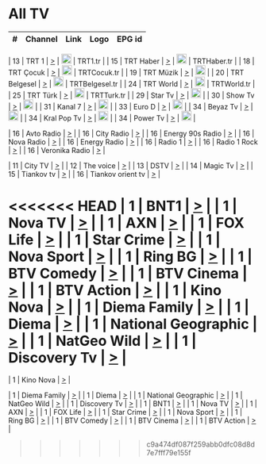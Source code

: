 <h1>All TV</h1>

| #   | Channel        | Link  | Logo | EPG id |
|:---:|:--------------:|:-----:|:----:|:------:|

| 13  | TRT 1            | [>](https://tv-trt1.medya.trt.com.tr/master.m3u8) | <img height="20" src="https://i.imgur.com/j786OLG.png"/> | TRT1.tr |
| 15  | TRT Haber        | [>](https://tv-trthaber.medya.trt.com.tr/master.m3u8) | <img height="20" src="https://i.imgur.com/OVfo8Ab.png"/> | TRTHaber.tr |
| 18  | TRT Çocuk        | [>](https://tv-trtcocuk.medya.trt.com.tr/master.m3u8) | <img height="20" src="https://i.imgur.com/QLFmD6d.png"/> | TRTCocuk.tr |
| 19  | TRT Müzik        | [>](https://tv-trtmuzik.medya.trt.com.tr/master.m3u8) | <img height="20" src="https://i.imgur.com/fIVFCEd.png"/> |
| 20  | TRT Belgesel     | [>](https://tv-trtbelgesel.medya.trt.com.tr/master.m3u8) | <img height="20" src="https://i.imgur.com/MGO87pe.png"/> | TRTBelgesel.tr |
| 24  | TRT World        | [>](https://tv-trtworld.medya.trt.com.tr/master.m3u8) | <img height="20" src="https://i.imgur.com/JEA2xpv.png"/> | TRTWorld.tr |
| 25  | TRT Türk         | [>](https://tv-trtturk.medya.trt.com.tr/master.m3u8) | <img height="20" src="https://i.imgur.com/OSTOQNw.png"/> | TRTTurk.tr |
| 29  | Star Tv   | [>](https://dogus-live.daioncdn.net/startv/startv_360p.m3u8) | <img height="20" src="https://i.imgur.com/IebUZx1.png"/> |
| 30  | Show Tv     | [>](https://ciner-live.daioncdn.net/showtv/showtv.m3u8) | <img height="20" src="https://i.imgur.com/IebUZx1.png"/> |
| 31  | Kanal 7     | [>](https://kanal7-live.daioncdn.net/kanal7/kanal7.m3u8) | <img height="20" src="https://i.imgur.com/IebUZx1.png"/> |
| 33  | Euro D    | [>](https://www.youtube.com/user/KanalD/live) | <img height="20" src="https://i.imgur.com/IebUZx1.png"/> |
| 34  | Beyaz Tv     | [>](https://beyaztv-live.daioncdn.net/beyaztv/beyaztv.m3u8) | <img height="20" src="https://i.imgur.com/IebUZx1.png"/> |
| 34  | Kral Pop Tv     | [>](https://www.youtube.com/watch?v=GuFTuKoXepw) | <img height="20" src="https://i.imgur.com/IebUZx1.png"/> |
| 34  | Power Tv     | [>](https://livetv.powerapp.com.tr/powerTV/powerhd.smil/chunklist.m3u8) | <img height="20" src="https://i.imgur.com/IebUZx1.png"/> |

| 16  | Avto Radio | [>](http://stream.metacast.eu/avtoradio.mp3.m3u) |
| 16  | City Radio | [>](http://stream.metacast.eu/city.aac.m3u) |
| 16  | Energy 90s Radio | [>](http://stream.metacast.eu/energy-90s.m3u) |
| 16  | Nova Radio | [>](http://stream.metacast.eu/nova.aac.m3u) |
| 16  | Energy Radio | [>](http://stream.metacast.eu/nrj.aac.m3u) |
| 16  | Radio 1 | [>](http://stream.metacast.eu/radio1.aac.m3u) |
| 16  | Radio 1 Rock | [>](http://stream.metacast.eu/radio1rock.aac.m3u) |
| 16  | Veronika Radio | [>](http://stream.metacast.eu/veronika.aac.m3u) |

| 11  | City TV | [>](https://tv.city.bg/play/tshls/citytv/index.m3u8) |
| 12  | The voice | [>](https://bss1.neterra.tv/thevoice/thevoice.m3u8) |
| 13  | DSTV | [>](http://46.249.95.140:8081/hls/data.m3u8) |
| 14  | Magic Tv | [>](https://bss1.neterra.tv/magictv/magictv.m3u8) |
| 15  | Tiankov tv | [>](https://streamer103.neterra.tv/tiankov-folk/live.m3u8) |
| 16  | Tiankov orient tv | [>](https://streamer103.neterra.tv/tiankov-orient/live.m3u8) |

<<<<<<< HEAD
| 1 | BNT1 | [>](https://ymkaya.xyz:26998/tv/bnt1/playlist.m3u8?wmsAuthSign=c2VydmVyX3RpbWU9Ni8zMC8yMDI1IDE6MDY6NTQgUE0maGFzaF92YWx1ZT1YWVovajJkYnRkUHN5UTBRL2RwTFZ3PT0mdmFsaWRtaW51dGVzPTYw) |
| 1 | Nova TV | [>](https://ymkaya.xyz:26998/tv/novatv/playlist.m3u8?wmsAuthSign=c2VydmVyX3RpbWU9Ni8zMC8yMDI1IDE6MDc6MDQgUE0maGFzaF92YWx1ZT1zZGpXeTlSUGdhYXVsbHFtVGRPZmdRPT0mdmFsaWRtaW51dGVzPTYw) |
| 1 | AXN | [>](https://ymkaya.xyz:26998/tv/axn/playlist.m3u8?wmsAuthSign=c2VydmVyX3RpbWU9Ni8zMC8yMDI1IDE6MDc6MTQgUE0maGFzaF92YWx1ZT1yc0xLK1NWR1d0bjZMTVBtNll1YUx3PT0mdmFsaWRtaW51dGVzPTYw) |
| 1 | FOX Life | [>](https://ymkaya.xyz:26998/tv/foxlife/playlist.m3u8?wmsAuthSign=c2VydmVyX3RpbWU9Ni8zMC8yMDI1IDE6MDc6MjMgUE0maGFzaF92YWx1ZT1IVGtzdkcvQXZ6TW1xTjMvNkZYRXRnPT0mdmFsaWRtaW51dGVzPTYw) |
| 1 | Star Crime | [>](https://ymkaya.xyz:26998/tv/foxcrime/playlist.m3u8?wmsAuthSign=c2VydmVyX3RpbWU9Ni8zMC8yMDI1IDE6MDc6MzQgUE0maGFzaF92YWx1ZT1oeWZSSnh5eTczUzRiei9GMkVSNkl3PT0mdmFsaWRtaW51dGVzPTYw) |
| 1 | Nova Sport | [>](https://ymkaya.xyz:26998/tv/novasport/playlist.m3u8?wmsAuthSign=c2VydmVyX3RpbWU9Ni8zMC8yMDI1IDE6MDc6NDMgUE0maGFzaF92YWx1ZT1JeTR1MkNYSzVUZ0NBbHpTNVdGMHFnPT0mdmFsaWRtaW51dGVzPTYw) |
| 1 | Ring BG | [>](https://ymkaya.xyz:26998/tv/ringbg/playlist.m3u8?wmsAuthSign=c2VydmVyX3RpbWU9Ni8zMC8yMDI1IDE6MDc6NTMgUE0maGFzaF92YWx1ZT11Z3dQUnBxaURjZ0x2dmVxQ202UzV3PT0mdmFsaWRtaW51dGVzPTYw) |
| 1 | BTV Comedy | [>](https://ymkaya.xyz:26998/tv/btvcomedy/playlist.m3u8?wmsAuthSign=c2VydmVyX3RpbWU9Ni8zMC8yMDI1IDE6MDg6MDMgUE0maGFzaF92YWx1ZT1TRmU1VXJGcjNXNE5xdThNYVV4U2xnPT0mdmFsaWRtaW51dGVzPTYw) |
| 1 | BTV Cinema | [>](https://ymkaya.xyz:26998/tv/btvcinema/playlist.m3u8?wmsAuthSign=c2VydmVyX3RpbWU9Ni8zMC8yMDI1IDE6MDg6MTMgUE0maGFzaF92YWx1ZT10NmoxY1pVYS9vYTV5dWRMZkFVQm93PT0mdmFsaWRtaW51dGVzPTYw) |
| 1 | BTV Action | [>](https://ymkaya.xyz:26998/tv/btvaction/playlist.m3u8?wmsAuthSign=c2VydmVyX3RpbWU9Ni8zMC8yMDI1IDE6MDg6MjIgUE0maGFzaF92YWx1ZT1oMDNRNWFUaHlXeklpaVhkVlV1UldRPT0mdmFsaWRtaW51dGVzPTYw) |
| 1 | Kino Nova | [>](https://ymkaya.xyz:26998/tv/kinonova/playlist.m3u8?wmsAuthSign=c2VydmVyX3RpbWU9Ni8zMC8yMDI1IDE6MDg6MzIgUE0maGFzaF92YWx1ZT1LKzF6SUhSTWI5UzZ4OEFWNXc3MnhRPT0mdmFsaWRtaW51dGVzPTYw) |
| 1 | Diema Family | [>](https://ymkaya.xyz:26998/tv/diemafamily/playlist.m3u8?wmsAuthSign=c2VydmVyX3RpbWU9Ni8zMC8yMDI1IDE6MDg6NDEgUE0maGFzaF92YWx1ZT1pSEZoaFdIS3lmbGRvdXRjcnlub0FnPT0mdmFsaWRtaW51dGVzPTYw) |
| 1 | Diema | [>](https://ymkaya.xyz:26998/tv/diema/playlist.m3u8?wmsAuthSign=c2VydmVyX3RpbWU9Ni8zMC8yMDI1IDE6MDg6NTEgUE0maGFzaF92YWx1ZT01Y0VaTDlBcUU2MjdhNUJJK1ZTaDBnPT0mdmFsaWRtaW51dGVzPTYw) |
| 1 | National Geographic | [>](https://ymkaya.xyz:26998/tv/natgeo/playlist.m3u8?wmsAuthSign=c2VydmVyX3RpbWU9Ni8zMC8yMDI1IDE6MDk6MDEgUE0maGFzaF92YWx1ZT1JNVFnSm92UExjdURJeU9NU2RlaDJBPT0mdmFsaWRtaW51dGVzPTYw) |
| 1 | NatGeo Wild | [>](https://ymkaya.xyz:26998/tv/natgeowild/playlist.m3u8?wmsAuthSign=c2VydmVyX3RpbWU9Ni8zMC8yMDI1IDE6MDk6MTAgUE0maGFzaF92YWx1ZT05bm4yM3N1KzdhdWRVNm50Uk1yZGJnPT0mdmFsaWRtaW51dGVzPTYw) |
| 1 | Discovery Tv | [>](https://ymkaya.xyz:26998/tv/discovery/playlist.m3u8?wmsAuthSign=c2VydmVyX3RpbWU9Ni8zMC8yMDI1IDE6MDk6MjAgUE0maGFzaF92YWx1ZT1nU05GdWFXWm1tMXZ4OUlHRlhRVFp3PT0mdmFsaWRtaW51dGVzPTYw) |
=======


| 1 | Kino Nova | [>](https://ymkaya.xyz:11336/tv/kinonova/playlist.m3u8?wmsAuthSign=c2VydmVyX3RpbWU9MS8yLzIwMjUgNDo0MDoyMCBBTSZoYXNoX3ZhbHVlPWlFS1FrWEtMMVRFM3l5YklUWUJQUHc9PSZ2YWxpZG1pbnV0ZXM9NjA=) |

| 1 | Diema Family | [>](https://ymkaya.xyz:11336/tv/diemafamily/playlist.m3u8?wmsAuthSign=c2VydmVyX3RpbWU9MS8yLzIwMjUgNDo0MDozMCBBTSZoYXNoX3ZhbHVlPUVUaTVKTldvZTF5WVVCM0YwL21kaXc9PSZ2YWxpZG1pbnV0ZXM9NjA=) |
| 1 | Diema | [>](https://ymkaya.xyz:11336/tv/diema/playlist.m3u8?wmsAuthSign=c2VydmVyX3RpbWU9MS8yLzIwMjUgNDo0MDo0MCBBTSZoYXNoX3ZhbHVlPVlYMWVJT2NuUjNpUTBsaytEUFFOS2c9PSZ2YWxpZG1pbnV0ZXM9NjA=) |
| 1 | National Geographic | [>](https://ymkaya.xyz:11336/tv/natgeo/playlist.m3u8?wmsAuthSign=c2VydmVyX3RpbWU9MS8yLzIwMjUgNDo0MTo0MSBBTSZoYXNoX3ZhbHVlPTJQTlVmcG5nYWx0M013eUhGRGxnd0E9PSZ2YWxpZG1pbnV0ZXM9NjA=) |
| 1 | NatGeo Wild | [>](https://ymkaya.xyz:11336/tv/natgeowild/playlist.m3u8?wmsAuthSign=c2VydmVyX3RpbWU9MS8yLzIwMjUgNDo0MTo1MSBBTSZoYXNoX3ZhbHVlPVl1OXZaTTliN0hGWEN3eDBYd1duNkE9PSZ2YWxpZG1pbnV0ZXM9NjA=) |
| 1 | Discovery Tv | [>](https://ymkaya.xyz:11336/tv/discovery/playlist.m3u8?wmsAuthSign=c2VydmVyX3RpbWU9MS8yLzIwMjUgNDo0MjowMSBBTSZoYXNoX3ZhbHVlPWtBQmdLNlY2RmQwWElzMVYzSDJyVkE9PSZ2YWxpZG1pbnV0ZXM9NjA=) |
| 1 | BNT1 | [>](https://ymkaya.xyz:11336/tv/bnt1/playlist.m3u8?wmsAuthSign=c2VydmVyX3RpbWU9MS8yLzIwMjUgNDozODozOCBBTSZoYXNoX3ZhbHVlPVVrMVlRQXpJWlhYeUh6ZFVpSC9NMUE9PSZ2YWxpZG1pbnV0ZXM9NjA=) |
| 1 | Nova TV | [>](https://ymkaya.xyz:11336/tv/novatv/playlist.m3u8?wmsAuthSign=c2VydmVyX3RpbWU9MS8yLzIwMjUgNDozODo0OCBBTSZoYXNoX3ZhbHVlPUVxQjh1a0ZzYkVGZU8zZDFGTzdreVE9PSZ2YWxpZG1pbnV0ZXM9NjA=) |
| 1 | AXN | [>](https://ymkaya.xyz:11336/tv/axn/playlist.m3u8?wmsAuthSign=c2VydmVyX3RpbWU9MS8yLzIwMjUgNDozODo1OCBBTSZoYXNoX3ZhbHVlPUpkWStGY1hkNXhaOVpPZ0thQ0FZL3c9PSZ2YWxpZG1pbnV0ZXM9NjA=) |
| 1 | FOX Life | [>](https://ymkaya.xyz:11336/tv/foxlife/playlist.m3u8?wmsAuthSign=c2VydmVyX3RpbWU9MS8yLzIwMjUgNDozOToxMCBBTSZoYXNoX3ZhbHVlPWt1ZDc1T3AzYlZDTjJnSy9TU0xJZlE9PSZ2YWxpZG1pbnV0ZXM9NjA=) |
| 1 | Star Crime | [>](https://ymkaya.xyz:11336/tv/foxcrime/playlist.m3u8?wmsAuthSign=c2VydmVyX3RpbWU9MS8yLzIwMjUgNDozOToyMCBBTSZoYXNoX3ZhbHVlPXIwVU45Nm9FR1l2enNkTG9TanBxbmc9PSZ2YWxpZG1pbnV0ZXM9NjA=) |
| 1 | Nova Sport | [>](https://ymkaya.xyz:11336/tv/novasport/playlist.m3u8?wmsAuthSign=c2VydmVyX3RpbWU9MS8yLzIwMjUgNDozOTozMCBBTSZoYXNoX3ZhbHVlPXlSZ0UxazVaM0xhSmc0NmR4T0c1T2c9PSZ2YWxpZG1pbnV0ZXM9NjA=) |
| 1 | Ring BG | [>](https://ymkaya.xyz:11336/tv/ringbg/playlist.m3u8?wmsAuthSign=c2VydmVyX3RpbWU9MS8yLzIwMjUgNDozOTo0MCBBTSZoYXNoX3ZhbHVlPTR4aUlFNHVUYWN4enY1WkVuOFZma2c9PSZ2YWxpZG1pbnV0ZXM9NjA=) |
| 1 | BTV Comedy | [>](https://ymkaya.xyz:11336/tv/btvcomedy/playlist.m3u8?wmsAuthSign=c2VydmVyX3RpbWU9MS8yLzIwMjUgNDozOTo1MCBBTSZoYXNoX3ZhbHVlPUtrMTJ2RHNTTUU1RFp1ZkVOdXFSK3c9PSZ2YWxpZG1pbnV0ZXM9NjA=) |
| 1 | BTV Cinema | [>](https://ymkaya.xyz:11336/tv/btvcinema/playlist.m3u8?wmsAuthSign=c2VydmVyX3RpbWU9MS8yLzIwMjUgNDozOTo1OSBBTSZoYXNoX3ZhbHVlPTZWcU9FZW56cG1NM1lrYy8xNE5NeHc9PSZ2YWxpZG1pbnV0ZXM9NjA=) |
| 1 | BTV Action | [>](https://ymkaya.xyz:11336/tv/btvaction/playlist.m3u8?wmsAuthSign=c2VydmVyX3RpbWU9MS8yLzIwMjUgNDo0MDoxMCBBTSZoYXNoX3ZhbHVlPUlDd0ErRkZVWThyMVZwR3c2REdGZ3c9PSZ2YWxpZG1pbnV0ZXM9NjA=) |
>>>>>>> c9a474df087f259abb0dfc08d8d7e7fff79e155f
